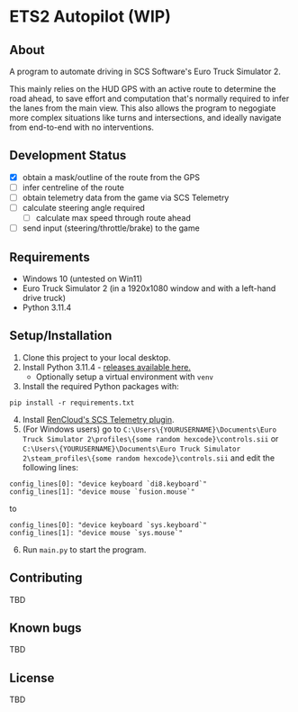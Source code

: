 # ETS2 Autopilot (WIP)
## About
A program to automate driving in SCS Software's Euro Truck Simulator 2.

This mainly relies on the HUD GPS with an active route to determine the road ahead, to save effort and computation that's normally required to infer the lanes from the main view. This also allows the program to negogiate more complex situations like turns and intersections, and ideally navigate from end-to-end with no interventions.

## Development Status
- [x] obtain a mask/outline of the route from the GPS
- [ ] infer centreline of the route
- [ ] obtain telemetry data from the game via SCS Telemetry
- [ ] calculate steering angle required
  - [ ] calculate max speed through route ahead
- [ ] send input (steering/throttle/brake) to the game

## Requirements

* Windows 10 (untested on Win11)
* Euro Truck Simulator 2 (in a 1920x1080 window and with a left-hand drive truck)
* Python 3.11.4

## Setup/Installation

1. Clone this project to your local desktop.
2. Install Python 3.11.4 - [releases available here.](https://www.python.org/downloads/release/python-3114/)
   - Optionally setup a virtual environment with `venv`
3. Install the required Python packages with:
```
pip install -r requirements.txt
```
4. Install [RenCloud's SCS Telemetry plugin](https://github.com/RenCloud/scs-sdk-plugin#installation).
5. (For Windows users) go to `C:\Users\{YOURUSERNAME}\Documents\Euro Truck Simulator 2\profiles\{some random hexcode}\controls.sii` or `C:\Users\{YOURUSERNAME}\Documents\Euro Truck Simulator 2\steam_profiles\{some random hexcode}\controls.sii` and edit the following lines:
```
config_lines[0]: "device keyboard `di8.keyboard`"
config_lines[1]: "device mouse `fusion.mouse`"
```
to 
```
config_lines[0]: "device keyboard `sys.keyboard`"
config_lines[1]: "device mouse `sys.mouse`"
```
6. Run `main.py` to start the program.

## Contributing
TBD

## Known bugs
TBD

## License
TBD
